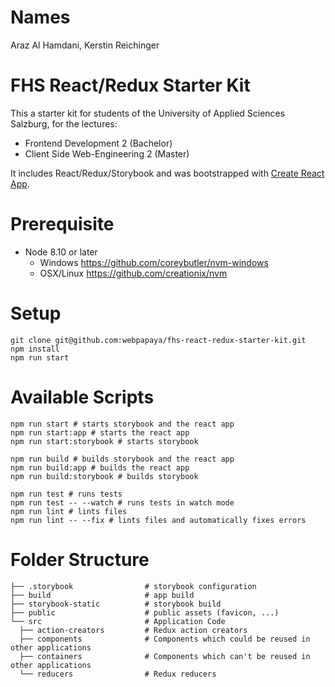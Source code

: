 # Names
Araz Al Hamdani, Kerstin Reichinger

# FHS React/Redux Starter Kit

This a starter kit for students of the University of Applied Sciences Salzburg, for the lectures:

- Frontend Development 2 (Bachelor)
- Client Side Web-Engineering 2 (Master)

It includes React/Redux/Storybook and was bootstrapped with [Create React App](https://github.com/facebook/create-react-app).

# Prerequisite

- Node 8.10 or later
  - Windows https://github.com/coreybutler/nvm-windows
  - OSX/Linux https://github.com/creationix/nvm

# Setup

```
git clone git@github.com:webpapaya/fhs-react-redux-starter-kit.git
npm install
npm run start
```

# Available Scripts

```
npm run start # starts storybook and the react app
npm run start:app # starts the react app
npm run start:storybook # starts storybook

npm run build # builds storybook and the react app
npm run build:app # builds the react app
npm run build:storybook # builds storybook

npm run test # runs tests
npm run test -- --watch # runs tests in watch mode
npm run lint # lints files
npm run lint -- --fix # lints files and automatically fixes errors
```

# Folder Structure

```
├── .storybook                # storybook configuration
├── build                     # app build
├── storybook-static          # storybook build
├── public                    # public assets (favicon, ...)
└── src                       # Application Code
  ├── action-creators         # Redux action creators
  ├── components              # Components which could be reused in other applications
  ├── containers              # Components which can't be reused in other applications
  └── reducers                # Redux reducers
```
